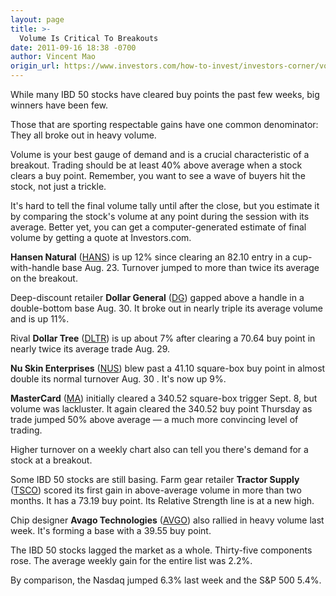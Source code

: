 ```yaml
---
layout: page
title: >-
  Volume Is Critical To Breakouts
date: 2011-09-16 18:38 -0700
author: Vincent Mao
origin_url: https://www.investors.com/how-to-invest/investors-corner/volume-is-critical-to-breakouts/
---
```


While many IBD 50 stocks have cleared buy points the past few weeks, big winners have been few.

Those that are sporting respectable gains have one common denominator: They all broke out in heavy volume.

Volume is your best gauge of demand and is a crucial characteristic of a breakout. Trading should be at least 40% above average when a stock clears a buy point. Remember, you want to see a wave of buyers hit the stock, not just a trickle.

It's hard to tell the final volume tally until after the close, but you estimate it by comparing the stock's volume at any point during the session with its average. Better yet, you can get a computer-generated estimate of final volume by getting a quote at Investors.com.

**Hansen Natural** ([HANS](https://research.investors.com/quote.aspx?symbol=HANS)) is up 12% since clearing an 82.10 entry in a cup-with-handle base Aug. 23. Turnover jumped to more than twice its average on the breakout.

Deep-discount retailer **Dollar General** ([DG](https://research.investors.com/quote.aspx?symbol=DG)) gapped above a handle in a double-bottom base Aug. 30. It broke out in nearly triple its average volume and is up 11%.

Rival **Dollar Tree** ([DLTR](https://research.investors.com/quote.aspx?symbol=DLTR)) is up about 7% after clearing a 70.64 buy point in nearly twice its average trade Aug. 29.

**Nu Skin Enterprises** ([NUS](https://research.investors.com/quote.aspx?symbol=NUS)) blew past a 41.10 square-box buy point in almost double its normal turnover Aug. 30 . It's now up 9%.

**MasterCard** ([MA](https://research.investors.com/quote.aspx?symbol=MA)) initially cleared a 340.52 square-box trigger Sept. 8, but volume was lackluster. It again cleared the 340.52 buy point Thursday as trade jumped 50% above average — a much more convincing level of trading.

Higher turnover on a weekly chart also can tell you there's demand for a stock at a breakout.

Some IBD 50 stocks are still basing. Farm gear retailer **Tractor Supply** ([TSCO](https://research.investors.com/quote.aspx?symbol=TSCO)) scored its first gain in above-average volume in more than two months. It has a 73.19 buy point. Its Relative Strength line is at a new high.

Chip designer **Avago Technologies** ([AVGO](https://research.investors.com/quote.aspx?symbol=AVGO)) also rallied in heavy volume last week. It's forming a base with a 39.55 buy point.

The IBD 50 stocks lagged the market as a whole. Thirty-five components rose. The average weekly gain for the entire list was 2.2%.

By comparison, the Nasdaq jumped 6.3% last week and the S&P 500 5.4%.
